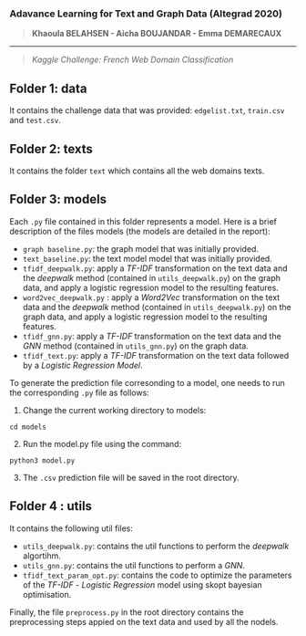 ### Adavance Learning for Text and Graph Data (Altegrad 2020)
>**Khaoula BELAHSEN - Aicha BOUJANDAR - Emma DEMARECAUX**
************************
>*Kaggle Challenge: French Web Domain Classification*

## Folder 1: data 
It contains the challenge data that was provided: `edgelist.txt`, `train.csv` and `test.csv`.

## Folder 2: texts 
It contains the folder `text` which contains all the web domains texts.

## Folder 3: models 
Each `.py` file contained in this folder represents a model. Here is a brief description of the files models (the models are detailed in the report):
* `graph baseline.py`: the graph model that was initially provided.
* `text_baseline.py`: the text model model that was initially provided.
* `tfidf_deepwalk.py`: apply a _TF-IDF_ transformation on the text data and the _deepwalk_ method (contained in `utils_deepwalk.py`) on the graph data,  and apply a logistic regression model to the resulting features.
* `word2vec_deepwalk.py` : apply a _Word2Vec_ transformation on the text data and the _deepwalk_ method (contained in `utils_deepwalk.py`) on the graph data, and apply a logistic regression model to the resulting features.
* `tfidf_gnn.py`: apply a _TF-IDF_ transformation on the text data and the _GNN_ method (contained in `utils_gnn.py`) on the graph data.
* `tfidf_text.py`: apply a _TF-IDF_ transformation on the text data followed by a _Logistic Regression Model_.

To generate the prediction file corresonding to a model, one needs to run the corresponding `.py` file as follows:

1. Change the current working directory to models:
```
cd models
```
2. Run the model.py file using the command: 
```
python3 model.py
```
3. The `.csv` prediction file will be saved in the root directory.

## Folder 4 : utils 
It contains the following util files:

* `utils_deepwalk.py`: contains the util functions to perform the _deepwalk_ algortihm.
* `utils_gnn.py`: contains the util functions to perform a _GNN_.
* `tfidf_text_param_opt.py`: contains the code to optimize the parameters of the _TF-IDF_ - _Logistic Regression_ model using skopt bayesian optimisation.

Finally, the file `preprocess.py` in the root directory contains the preprocessing steps appied on the text data and used by all the nodels.
